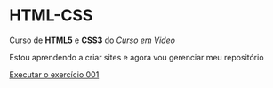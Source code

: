 # HTML-CSS
 Curso de **HTML5** e **CSS3** do *Curso em Video*


 Estou aprendendo a criar sites e agora vou gerenciar meu repositório

<a href="https://J0A0Pedro.github.io/HTML-CSS/EXERCÍCIOS/ex001/index.html">Executar o exercício 001</a>